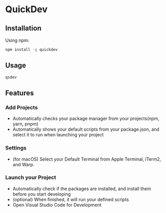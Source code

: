 # QuickDev

## Installation

Using npm:

```bash
npm install -g quickdev
```

## Usage

```bash
qsdev
```


## Features

### Add Projects

- Automatically checks your package manager from your projects(npm, yarn, pnpm)
- Automatically shows your default scripts from your package.json, and select it to run when launching your project

### Settings

- (for macOS) Select your Default Terminal from Apple Terminal, iTerm2, and Warp.

### Launch your Project

- Automatically check if the packages are installed, and install them before you start developing
- (optional) When finished, it will run your defined scripts
- Open Visual Studio Code for Development

